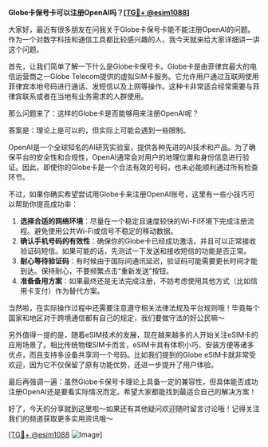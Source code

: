 **Globe卡保号卡可以注册OpenAI吗？[[TG💪+ @esim1088](https://t.me/s/esim1088)]**

大家好，最近有很多朋友在问我关于Globe卡保号卡能不能注册OpenAI的问题。作为一个对数字科技和通信工具都比较感兴趣的人，我今天就来给大家详细讲一讲这个问题。

首先，让我们简单了解一下什么是Globe卡保号卡。Globe卡是由菲律宾最大的电信运营商之一Globe Telecom提供的虚拟SIM卡服务。它允许用户通过互联网使用菲律宾本地号码进行通话、发短信以及上网等操作。这种卡非常适合经常需要与菲律宾联系或者在当地有业务需求的人群使用。

那么问题来了：这样的Globe卡是否能够用来注册OpenAI呢？

答案是：理论上是可以的，但实际上可能会遇到一些限制。

OpenAI是一个全球知名的AI研究实验室，提供各种先进的AI技术和产品。为了确保平台的安全性和合规性，OpenAI通常会对用户的地理位置和身份信息进行验证。因此，即使你的Globe卡是一个合法有效的号码，也未必能顺利通过所有检查环节。

不过，如果你确实希望尝试用Globe卡来注册OpenAI账号，这里有一些小技巧可以帮助你提高成功率：

1. **选择合适的网络环境**：尽量在一个稳定且速度较快的Wi-Fi环境下完成注册流程。避免使用公共Wi-Fi或信号不稳定的移动数据。
2. **确认手机号码的有效性**：确保你的Globe卡已经成功激活，并且可以正常接收验证码短信。如果可能的话，先测试一下发送和接收短信的功能是否正常。
3. **耐心等待验证码**：有时候由于国际间通讯延迟，验证码可能需要更长时间才能到达。保持耐心，不要频繁点击“重新发送”按钮。
4. **准备备用方案**：如果最终还是无法完成注册，不妨考虑使用其他方式（比如信用卡支付）作为替代方案。

当然啦，在实际操作过程中还需要注意遵守相关法律法规及平台规则哦！毕竟每个国家和地区对于跨境通信都有自己的规定，我们要做守法的好公民嘛～

另外值得一提的是，随着eSIM技术的发展，现在越来越多的人开始关注eSIM卡的应用场景了。相比传统物理SIM卡而言，eSIM卡具有体积小巧、安装方便等诸多优点，而且支持多设备共享同一个号码。比如我们提到的Globe eSIM卡就非常受欢迎，因为它不仅保留了原有功能优势，还进一步提升了用户体验。

最后再强调一遍：虽然Globe卡保号卡理论上具备一定的兼容性，但具体能否成功注册OpenAI还是要看实际情况而定。希望大家都能找到最适合自己的解决方案！

好了，今天的分享就到这里啦～如果还有其他疑问欢迎随时留言讨论哦！记得关注我们的频道获取更多实用资讯哦～

[[TG💪+ @esim1088](https://t.me/s/esim1088) ![Image](https://i.postimg.cc/4NQfJmqS/Snipaste-2025-05-13-00-14-12.png)]